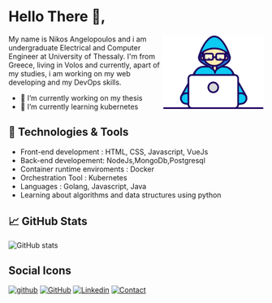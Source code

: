 
# Hello There 👋,

<img align="right" src="https://github.com/NickAnge/NickAnge/blob/main/assets/Developer.gif" width='200'/>


My name is Nikos Angelopoulos and i am undergraduate Electrical and Computer Engineer at University of Thessaly. I'm from Greece, living in Volos and currently, apart of my studies, i am working on my web developing  and my DevOps skills.


- 🔭 I’m currently working on my thesis
- 🌱 I’m currently learning kubernetes


## 🔧 Technologies & Tools
 - Front-end development : HTML, CSS, Javascript, VueJs
 - Back-end developement: NodeJs,MongoDb,Postgresql 
 - Container runtime enviroments : Docker
 - Orchestration Tool : Kubernetes
 - Languages : Golang, Javascript, Java
 - Learning about algorithms and data structures using python

## &#x1f4c8; GitHub Stats
![GitHub stats](https://github-readme-stats.vercel.app/api?username=NickAnge&show_icons=true)




## Social Icons

[<img src='https://img.shields.io/badge/GitHub-100000?style=for-the-badge&logo=github&logoColor=white' alt='github' height='40'>](https://github.com/NickAnge)
[![GitHub](https://img.shields.io/badge/MY%20PROFILE-GITHUB-blue?style=for-the-badge&logo=github)](https://github.com/NickAnge)
[![Linkedin](https://img.shields.io/badge/MY%20PROFILE-Linkedin-blue?style=for-the-badge&logo=github)](https://linkedin.com/in/nick-angelopoulos-9611b018a/) 
[![Contact](https://img.shields.io/badge/CONTACT-GMAIL-yellow?style=for-the-badge&logo=gmail&logoColor=white)](mailto:angelopoulosn2@gmail.com)

 
